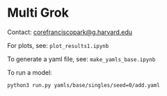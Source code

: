 # Multi Grok

Contact: corefranciscopark@g.harvard.edu

For plots, see: ```plot_results1.ipynb```

To generate a yaml file, see: ```make_yamls_base.ipynb```

To run a model:
```
python3 run.py yamls/base/singles/seed=0/add.yaml
```


